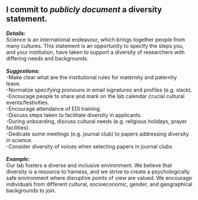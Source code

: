 ## I commit to _publicly document_ a diversity statement.

_**Details:**_<br/> 
Science is an international endeavour, which brings together people from many cultures. This statement is an opportunity to specify the steps you, and your institution, have taken to support a diversity of researchers with differing needs and backgrounds.
<br/>
<br/>
_**Suggestions:**_<br/>
-Make clear what are the institutional rules for maternity and paternity leave.<br/>
-Normalize specifying pronouns in email signatures and profiles (e.g. slack).<br/>
-Encourage people to share and mark on the lab calendar crucial cultural events/festivities.<br/>
-Encourage attendance of EDI training.<br/>
-Discuss steps taken to facilitate diversity in applicants.<br/>
-During onboarding, discuss cultural needs (e.g. religious holidays, prayer facilities).<br/>
-Dedicate some meetings (e.g. journal club) to papers addressing diversity in science.<br/>
-Consider diversity of voices when selecting papers in journal clubs.<br/>
<br/>
_**Example:**_<br/> Our lab fosters a diverse and inclusive environment. We believe that diversity is a resource to harness, and we strive to create a psychologically safe environment where disruptive points of view are valued. We encourage individuals from different cultural, socioeconomic, gender, and geographical backgrounds to join.
